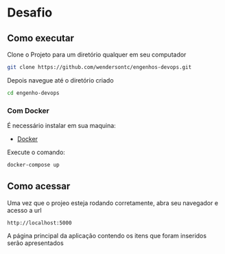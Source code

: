 # Desafio

## Como executar
Clone o Projeto para um diretório qualquer em seu computador

```bash
git clone https://github.com/wendersontc/engenhos-devops.git
```

Depois navegue até o diretório criado
```bash
cd engenho-devops
```

### Com Docker
É necessário instalar em sua maquina:
- [Docker](https://www.docker.com/) 

Execute o comando:
```bash
docker-compose up
```

## Como acessar
Uma vez que o projeo esteja rodando corretamente, abra seu navegador e acesso a url
```
http://localhost:5000
```

A página principal da aplicação contendo os itens que foram inseridos serão apresentados

